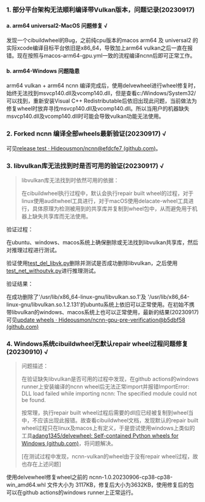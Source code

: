 ### 1. 部分平台架构无法顺利编译带Vulkan版本，问题记录(20230917)

#### a. arm64 universal2-MacOS 问题修复 √

发现一个cibuildwheel的Bug，之前纯cpu版本的macos arm64 及 universal2 的实际xcode编译目标平台依旧是x86_64，导致加上arm64 vulkan之后一直在报错。现在按照与macos-arm64-gpu.yml一致的流程编译ncnn后即可正常工作。
#### b. arm64-Windows 问题隐患

arm64 vulkan + arm64 ncnn 编译完成后，使用delvewheel进行wheel修复时，始终无法找到msvcp140.dll及vcomp140.dll，但是查看c:/Windows/System32/可以找到，重新安装Visual C++ Redistributable后依旧出现此问题，当前做法为修复wheel时放弃寻找msvcp140.dll及vcomp140.dll。所以当用户的机器缺失msvcp140.dll及vcomp140.dll时可能会导致vulkan功能无法使用。


### 2. Forked ncnn 编译全部wheels最新验证(20230917) √

可见[release test · Hideousmon/ncnn@efdcfe7 (github.com)](https://github.com/Hideousmon/ncnn/actions/runs/6207927363)。

### 3. libvulkan库无法找到时是否可用的验证(20230917) √

> libvulkan库无法找到时依然可用的依据：
>
> 在cibuildwheel执行过程中，默认会执行repair built wheel的过程，对于linux使用auditwheel工具进行，对于macOS使用delacate-wheel工具进行，具体原理为检测被用到的共享库并复制到wheel包中，从而避免用于机器上缺失共享库而无法使用。

验证过程：

在ubuntu、windows、macos系统上确保删除或无法找到libvulkan共享库，然后对推理过程进行测试。

验证使用[test_del_libvk.py](https://github.com/Hideousmon/ncnn-gpu-pre-verification/blob/main/tests/test_del_libvk.py)删除并测试是否成功删除libvulkan，之后使用[test_net_withoutvk.py](https://github.com/Hideousmon/ncnn-gpu-pre-verification/blob/main/tests/test_net_withoutvk.py)进行推理测试。

验证结果：

在成功删除了'/usr/lib/x86_64-linux-gnu/libvulkan.so.1'及 '/usr/lib/x86_64-linux-gnu/libvulkan.so.1.2.131'的ubuntu系统上依旧可以正常使用。在初始不携带libvulkan的windows、macos系统上也可以正常使用，最新的结果(20230917)可见[update wheels · Hideousmon/ncnn-gpu-pre-verification@b5dbf58 (github.com)](https://github.com/Hideousmon/ncnn-gpu-pre-verification/actions/runs/6184598973/job/16788555563)

### 4. Windows系统cibuildwheel无默认repair wheel过程问题修复(20230910)  √

> 问题描述：
>
> 在验证缺失libvulkan是否可用的过程中发现，在github actions的windows runner上安装编译的ncnn wheel后无法正常import并报错ImportError: DLL load failed while importing ncnn: The specified module could not be found. 
>
> 按常理，执行repair built wheel过程后需要的dll应已经被复制到wheel当中，不应该出现此报错。故查看cibuildwheel文档，发现默认的repair built wheel过程只在linux及macos上有定义，于是尝试使用windows上类似的工具[adang1345/delvewheel: Self-contained Python wheels for Windows (github.com)](https://github.com/adang1345/delvewheel)，将问题解决。
>
> [在测试过程中发现，ncnn-vulkan的wheel由于没有repair wheel过程，故也存在上述问题]

使用delvewheel修复wheel之前的 ncnn-1.0.20230906-cp38-cp38-win_amd64.whl 文件大小为 3117KB，修复后大小为3632KB，使用修复后的包可以在github actions的windows runner上正常运行。